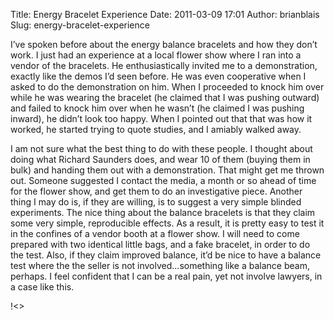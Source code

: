 Title: Energy Bracelet Experience
Date: 2011-03-09 17:01
Author: brianblais
Slug: energy-bracelet-experience

I’ve spoken before about the energy balance bracelets and how they don’t
work. I just had an experience at a local flower show where I ran into a
vendor of the bracelets. He enthusiastically invited me to a
demonstration, exactly like the demos I’d seen before. He was even
cooperative when I asked to do the demonstration on him. When I
proceeded to knock him over while he was wearing the bracelet (he
claimed that I was pushing outward) and failed to knock him over when he
wasn’t (he claimed I was pushing inward), he didn’t look too happy. When
I pointed out that that was how it worked, he started trying to quote
studies, and I amiably walked away.

I am not sure what the best thing to do with these people. I thought
about doing what Richard Saunders does, and wear 10 of them (buying them
in bulk) and handing them out with a demonstration. That might get me
thrown out. Someone suggested I contact the media, a month or so ahead
of time for the flower show, and get them to do an investigative piece.
Another thing I may do is, if they are willing, is to suggest a very
simple blinded experiments. The nice thing about the balance bracelets
is that they claim some very simple, reproducible effects. As a result,
it is pretty easy to test it in the confines of a vendor booth at a
flower show. I will need to come prepared with two identical little
bags, and a fake bracelet, in order to do the test. Also, if they claim
improved balance, it’d be nice to have a balance test where the the
seller is not involved...something like a balance beam, perhaps. I feel
confident that I can be a real pain, yet not involve lawyers, in a case
like this.

<div class="blogger-post-footer">
!<>

</div>

